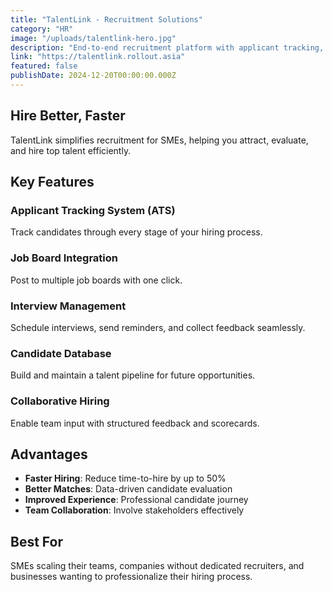 ```yaml
---
title: "TalentLink - Recruitment Solutions"
category: "HR"
image: "/uploads/talentlink-hero.jpg"
description: "End-to-end recruitment platform with applicant tracking, interview scheduling, and talent pipeline management for growing teams."
link: "https://talentlink.rollout.asia"
featured: false
publishDate: 2024-12-20T00:00:00.000Z
---
```


## Hire Better, Faster

TalentLink simplifies recruitment for SMEs, helping you attract, evaluate, and hire top talent efficiently.

## Key Features

### Applicant Tracking System (ATS)
Track candidates through every stage of your hiring process.

### Job Board Integration
Post to multiple job boards with one click.

### Interview Management
Schedule interviews, send reminders, and collect feedback seamlessly.

### Candidate Database
Build and maintain a talent pipeline for future opportunities.

### Collaborative Hiring
Enable team input with structured feedback and scorecards.

## Advantages

- **Faster Hiring**: Reduce time-to-hire by up to 50%
- **Better Matches**: Data-driven candidate evaluation
- **Improved Experience**: Professional candidate journey
- **Team Collaboration**: Involve stakeholders effectively

## Best For

SMEs scaling their teams, companies without dedicated recruiters, and businesses wanting to professionalize their hiring process.